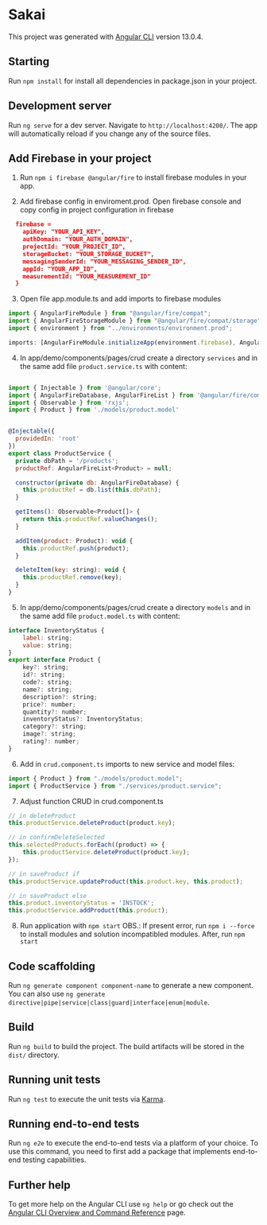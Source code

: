 # Sakai


This project was generated with [Angular CLI](https://github.com/angular/angular-cli) version 13.0.4.

## Starting

Run `npm install` for install all dependencies in package.json in your project.

## Development server

Run `ng serve` for a dev server. Navigate to `http://localhost:4200/`. The app will automatically reload if you change any of the source files.

## Add Firebase in your project

1. Run `npm i firebase @angular/fire` to install firebase modules in your app.

2. Add firebase config in enviroment.prod. Open firebase console and copy config in project configuration in firebase

```json
  firebase =
    apiKey: "YOUR_API_KEY",
    authDomain: "YOUR_AUTH_DOMAIN",
    projectId: "YOUR_PROJECT_ID",
    storageBucket: "YOUR_STORAGE_BUCKET",
    messagingSenderId: "YOUR_MESSAGING_SENDER_ID",
    appId: "YOUR_APP_ID",
    measurementId: "YOUR_MEASUREMENT_ID"
  }
```

3. Open file app.module.ts and add imports to firebase modules

```javascript
import { AngularFireModule } from "@angular/fire/compat";
import { AngularFireStorageModule } from "@angular/fire/compat/storage";
import { environment } from "../environments/environment.prod";

imports: [AngularFireModule.initializeApp(environment.firebase), AngularFireStorageModule];
```

4. In app/demo/components/pages/crud create a directory `services` and in the same add file `product.service.ts` with content:

```javascript

import { Injectable } from '@angular/core';
import { AngularFireDatabase, AngularFireList } from '@angular/fire/compat/database';
import { Observable } from 'rxjs';
import { Product } from './models/product.model'


@Injectable({
  providedIn: 'root'
})
export class ProductService {
  private dbPath = '/products';
  productRef: AngularFireList<Product> = null;

  constructor(private db: AngularFireDatabase) {
    this.productRef = db.list(this.dbPath);
  }

  getItems(): Observable<Product[]> {
    return this.productRef.valueChanges();
  }

  addItem(product: Product): void {
    this.productRef.push(product);
  }

  deleteItem(key: string): void {
    this.productRef.remove(key);
  }
}

```

5. In app/demo/components/pages/crud create a directory `models` and in the same add file `product.model.ts` with content:

```javascript
interface InventoryStatus {
    label: string;
    value: string;
}
export interface Product {
    key?: string;
    id?: string;
    code?: string;
    name?: string;
    description?: string;
    price?: number;
    quantity?: number;
    inventoryStatus?: InventoryStatus;
    category?: string;
    image?: string;
    rating?: number;
}
```

6. Add in `crud.component.ts` imports to new service and model files:

```javascript
import { Product } from "./models/product.model";
import { ProductService } from "./services/product.service";
```

7. Adjust function CRUD in crud.component.ts

```javascript
// in deleteProduct
this.productService.deleteProduct(product.key);

// in confirmDeleteSelected
this.selectedProducts.forEach((product) => {
    this.productService.deleteProduct(product.key);
});

// in saveProduct if
this.productService.updateProduct(this.product.key, this.product);

// in saveProduct else
this.product.inventoryStatus = 'INSTOCK';
this.productService.addProduct(this.product);
```

8. Run application with `npm start` OBS.: If present error, run `npm i --force` to install modules and solution incompatibled modules. After, run `npm start`

## Code scaffolding

Run `ng generate component component-name` to generate a new component. You can also use `ng generate directive|pipe|service|class|guard|interface|enum|module`.

## Build

Run `ng build` to build the project. The build artifacts will be stored in the `dist/` directory.

## Running unit tests

Run `ng test` to execute the unit tests via [Karma](https://karma-runner.github.io).

## Running end-to-end tests

Run `ng e2e` to execute the end-to-end tests via a platform of your choice. To use this command, you need to first add a package that implements end-to-end testing capabilities.

## Further help

To get more help on the Angular CLI use `ng help` or go check out the [Angular CLI Overview and Command Reference](https://angular.io/cli) page.
